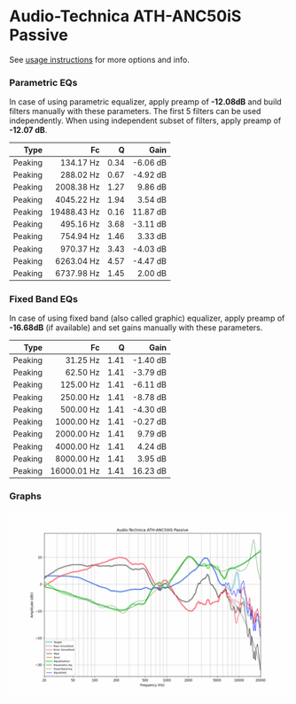 # Audio-Technica ATH-ANC50iS Passive
See [usage instructions](https://github.com/jaakkopasanen/AutoEq#usage) for more options and info.

### Parametric EQs
In case of using parametric equalizer, apply preamp of **-12.08dB** and build filters manually
with these parameters. The first 5 filters can be used independently.
When using independent subset of filters, apply preamp of **-12.07 dB**.

| Type    | Fc          |    Q | Gain     |
|--------:|------------:|-----:|---------:|
| Peaking | 134.17 Hz   | 0.34 | -6.06 dB |
| Peaking | 288.02 Hz   | 0.67 | -4.92 dB |
| Peaking | 2008.38 Hz  | 1.27 | 9.86 dB  |
| Peaking | 4045.22 Hz  | 1.94 | 3.54 dB  |
| Peaking | 19488.43 Hz | 0.16 | 11.87 dB |
| Peaking | 495.16 Hz   | 3.68 | -3.11 dB |
| Peaking | 754.94 Hz   | 1.46 | 3.33 dB  |
| Peaking | 970.37 Hz   | 3.43 | -4.03 dB |
| Peaking | 6263.04 Hz  | 4.57 | -4.47 dB |
| Peaking | 6737.98 Hz  | 1.45 | 2.00 dB  |

### Fixed Band EQs
In case of using fixed band (also called graphic) equalizer, apply preamp of **-16.68dB**
(if available) and set gains manually with these parameters.

| Type    | Fc          |    Q | Gain     |
|--------:|------------:|-----:|---------:|
| Peaking | 31.25 Hz    | 1.41 | -1.40 dB |
| Peaking | 62.50 Hz    | 1.41 | -3.79 dB |
| Peaking | 125.00 Hz   | 1.41 | -6.11 dB |
| Peaking | 250.00 Hz   | 1.41 | -8.78 dB |
| Peaking | 500.00 Hz   | 1.41 | -4.30 dB |
| Peaking | 1000.00 Hz  | 1.41 | -0.27 dB |
| Peaking | 2000.00 Hz  | 1.41 | 9.79 dB  |
| Peaking | 4000.00 Hz  | 1.41 | 4.24 dB  |
| Peaking | 8000.00 Hz  | 1.41 | 3.95 dB  |
| Peaking | 16000.01 Hz | 1.41 | 16.23 dB |

### Graphs
![](./Audio-Technica%20ATH-ANC50iS%20Passive.png)